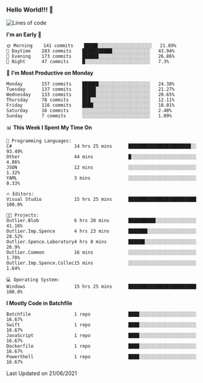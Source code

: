 ### Hello World!!! 👋

<!--
**kekotek/kekotek** is a ✨ _special_ ✨ repository because its `README.md` (this file) appears on your GitHub profile.

Here are some ideas to get you started:

- 🔭 I’m currently working on ...
- 🌱 I’m currently learning ...
- 👯 I’m looking to collaborate on ...
- 🤔 I’m looking for help with ...
- 💬 Ask me about ...
- 📫 How to reach me: ...
- 😄 Pronouns: ...
- ⚡ Fun fact: ...
-->

<!--START_SECTION:waka-->
![Lines of code](https://img.shields.io/badge/From%20Hello%20World%20I%27ve%20Written-18753%20lines%20of%20code-blue)

**I'm an Early 🐤** 

```text
🌞 Morning    141 commits    █████░░░░░░░░░░░░░░░░░░░░   21.89% 
🌆 Daytime    283 commits    ███████████░░░░░░░░░░░░░░   43.94% 
🌃 Evening    173 commits    ██████░░░░░░░░░░░░░░░░░░░   26.86% 
🌙 Night      47 commits     █░░░░░░░░░░░░░░░░░░░░░░░░   7.3%

```
📅 **I'm Most Productive on Monday** 

```text
Monday       157 commits    ██████░░░░░░░░░░░░░░░░░░░   24.38% 
Tuesday      137 commits    █████░░░░░░░░░░░░░░░░░░░░   21.27% 
Wednesday    133 commits    █████░░░░░░░░░░░░░░░░░░░░   20.65% 
Thursday     78 commits     ███░░░░░░░░░░░░░░░░░░░░░░   12.11% 
Friday       116 commits    ████░░░░░░░░░░░░░░░░░░░░░   18.01% 
Saturday     16 commits     ░░░░░░░░░░░░░░░░░░░░░░░░░   2.48% 
Sunday       7 commits      ░░░░░░░░░░░░░░░░░░░░░░░░░   1.09%

```


📊 **This Week I Spent My Time On** 

```text
💬 Programming Languages: 
C#                       14 hrs 25 mins      ███████████████████████░░   93.49% 
Other                    44 mins             █░░░░░░░░░░░░░░░░░░░░░░░░   4.86% 
JSON                     12 mins             ░░░░░░░░░░░░░░░░░░░░░░░░░   1.32% 
YAML                     3 mins              ░░░░░░░░░░░░░░░░░░░░░░░░░   0.33%

🔥 Editors: 
Visual Studio            15 hrs 25 mins      █████████████████████████   100.0%

🐱‍💻 Projects: 
Outlier.Blob             6 hrs 20 mins       ██████████░░░░░░░░░░░░░░░   41.16% 
Outlier.Imp.Spence       4 hrs 23 mins       ███████░░░░░░░░░░░░░░░░░░   28.52% 
Outlier.Spence.Laboratory4 hrs 8 mins        ██████░░░░░░░░░░░░░░░░░░░   26.9% 
Outlier.Common           16 mins             ░░░░░░░░░░░░░░░░░░░░░░░░░   1.78% 
Outlier.Imp.Spence.Collec15 mins             ░░░░░░░░░░░░░░░░░░░░░░░░░   1.64%

💻 Operating System: 
Windows                  15 hrs 25 mins      █████████████████████████   100.0%

```

**I Mostly Code in Batchfile** 

```text
Batchfile                1 repo              ████░░░░░░░░░░░░░░░░░░░░░   16.67% 
Swift                    1 repo              ████░░░░░░░░░░░░░░░░░░░░░   16.67% 
JavaScript               1 repo              ████░░░░░░░░░░░░░░░░░░░░░   16.67% 
Dockerfile               1 repo              ████░░░░░░░░░░░░░░░░░░░░░   16.67% 
PowerShell               1 repo              ████░░░░░░░░░░░░░░░░░░░░░   16.67%

```



 Last Updated on 21/06/2021
<!--END_SECTION:waka-->
